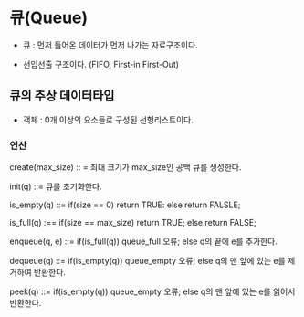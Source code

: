 # 큐(Queue)

- 큐 : 먼저 들어온 데이터가 먼저 나가는 자료구조이다.

- 선입선출 구조이다. (FIFO, First-in First-Out)

## 큐의 추상 데이터타입

- 객체 : 0개 이상의 요소들로 구성된 선형리스트이다.

### 연산

create(max_size) :: = 
                    최대 크기가 max_size인 공백 큐를 생성한다.


init(q) ::=
            큐를 초기화한다.


is_empty(q) ::= 
                if(size == 0) return TRUE:
                else return FALSLE;


is_full(q) :== 
                if(size == max_size) return TRUE;
                else return FALSE;


enqueue(q, e) ::=
                if(is_full(q)) queue_full 오류;
                else q의 끝에 e를 추가한다.


dequeue(q) ::=
            if(is_empty(q)) queue_empty 오류;
            else q의 맨 앞에 있는 e를 제거하여 반환한다.


peek(q) ::= 
            if(is_empty(q)) queue_empty 오류;
            else q의 맨 앞에 있는 e를 읽어서 반환한다.